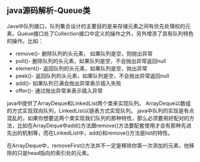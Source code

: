## java源码解析-Queue类

Java中队列接口，队列集合设计的主要目的是来存储元素之间有优先处理权的元素。Queue接口处了Collection接口中定义的操作之外，另外增添了具有队列特色的操作。比如：

- remove()- 删除队列的头元素， 如果队列是空，则抛出异常
- poll()- 删除队列的头元素，如果队列是空，不会抛出异常返回null
- element()- 返回队列的头元素，如果队列是空，抛出异常
- peek()- 返回队列的头元素，如果队列是空，不会抛出异常返回null
- add()- 如果队列已满会抛出异常表示插入失败
- offer()- 通过抛出异常来表示插入异常

java中提供了ArrayDeque和LinkedList两个类来实现队列。 
ArrayDeque以数组的方式实现双向队列，LinkedList以链表方式实现队列。 
java中队列的实现是有点混乱的，如果你想要这两个类实现我们队列的那种特性，那么必须要用好配对的方法，比如在ArrayDeque中add()方法跟remove()方法要配套使用才会有那种先进先出的机制等，而在LinkedList中，add()和remove()方法是list的特性。

在ArrayDeque中，removeFirst()方法并不一定是移除你第一次添加的元素，他移除的只是head指向的索引处的元素。